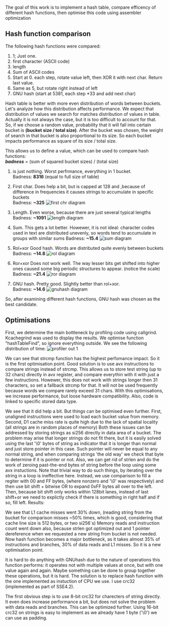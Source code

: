 The goal of this work is to implement a hash table, compare efficency of different hash functions, then optimise this code using assembler optimization

## Hash function comparison
The following hash functions were compared:
1. 1; Just one.
2. first character (ASCII code)
3. length
4. Sum of ASCII codes
5. Start at 0. each step, rotate value left, then XOR it with next char. Return last value.
6. Same as 5, but rotate right instead of left
7. GNU hash (start at 5381, each step *33 and add next char)

Hash table is better with more even distribution of words between buckets. Let's analyze how this distribution affects performance. We expect that distribution of values we search for matches distribution of values in table. Actually it is not always the case, but it is too difficult to account for that. So, if we choose a random value, probability that it will fall into certain bucket is **(bucket size / total size)**. After the bucket was chosen, the weight of search in that bucket is also proportional to its size. So each bucket impacts performance as square of its size / total size.

This allows us to define a value, which can be used to compare hash functions:  
***badness*** = (sum of squared bucket sizes) / (total size)


1) is just nothing. Worst perfrmance, everything in 1 bucket.  
Badness: **8316** (equal to full size of table)

2) First char. Does help a bit, but is capped at 128 and ,because of difference in frequencies it causes strings to accumulate in specific buckets  
Badness: **~325**
![first chr diagram](run/pop_firstchr.png)

3) Length. Even worse, because there are just several typical lengths  
Badness: **~1091**
![length diagram](run/pop_len.png)

4) Sum. This gets a lot better. Howewer, it is not ideal: character codes used in text are distributed unevenly, so words tend to accumulate in groups with similar sums
Badness: **~15.4**
![sum diagram](run/pop_sum.png)

5) Rol+xor Good hash. Words are distributed quite evenly between buckets  
Badness: **~14.8**
![rol diagram](run/pop_rol.png)

6) Ror+xor Does not work well. The way lesser bits get shifted into higher ones caused some big periodic structures to appear.
(notice the scale)  
Badness: **~21.4**
![ror diagram](run/pop_ror.png)

7) GNU hash. Pretty good. Slightly better than rol+xor.  
Badness: **~14.6**
![gnuhash diagram](run/pop_gnu.png)

So, after examining different hash functions, GNU hash was chosen as the best candidate.

## Optimisations

First, we determine the main bottleneck by profiling code using callgrind. Kcachegrind was used to display the results. We optimise function "hashTableFind", so ignore everything outside. We see the following distribution of time: 
![profiler out 1](run/profile_1.png)

We can see that strcmp function has the highest perfomance impact. So it is the first optimisation point.
Good solution is to use avx instructions to compare strings instead of strcmp. This allows us to store test string (up to 32 chars) directly in avx register, and compare everythin with it with just a few instructions. Howewer, this does not work with strings longer then 31 characters, so set a fallback strcmp for that. It will not be used frequently because words we compare rarely exceed 31 chars. With this optimisations, we increase performance, but loose hardware compatibility. Also, code is linked to specific stored data type.


We see that it did help a bit. But things can be optimised even further. First, unaligned instructions were used to load each bucket value from memory. Second, D1 cache miss rate is quite high due to the lack of spatial locality (all strings are in random places of memory) Both these issues can be addressed by storing strings as si256 directly in data area of a bucket. The problem may arise that longer strings do not fit there, but it is easily solved using the last '\0' bytes of string as indicator that it is longer than normal and just store pointer in this case. Such pointer will never be equal to any normal string, and when comparing strings 'the old way' we check that byte to determine if it is pointer or not. Also, we can get rid of strlen and do the work of zeroing past-the-end bytes of string before the loop using some avx instuctions. Note that trivial way to do such things, by iterating over the string in a loop is ineffective here. Instead, we use comparison to fill a regiter with 00 and FF bytes, (where nonzero and '\0' was respectively) and then use bit shift + bitwise OR to expand 0xFF bytes all over to the left. Then, because bit shift only works within 128bit lanes, instead of last shift+or we need to explictly check if there is something in right half and if so, fill left. Results:

We see that L1 cache misses went 30% down, (reading string from the bucket for comparison misses ~50% times, which is good, considering that cache line size is 512 bytes, or two si256`s) Memory reads and instruction count went down also, because strlen got optimized out and 1 pointer dereference when we requested a new string from bucket is not needed. Now hash function becomes a major bottleneck, as it takes almost 35% of instructions and branches, 30% of data reads and L1 misses. So it is a new optimisation point.

It is hard to do anything with GNUhash due to the nature of operations this function performs: it operates not with multiple values at once, but with one value again and again. Maybe something can be done to group together these operations, but it is hard. The solution is to replace hash function with the one implemented as instuction of CPU we use. I use crc32 (implemented as part of SSE4.2). 

The first obvious step is to use 8-bit crc32 for charecters of string directly. It even does increase performance a bit, but does not solve the problem with data reads and branches. This can be optimized further. Using 16-bit crc32 on strings is easy to implement as we already have 1 byte ('\0') we can use as padding.